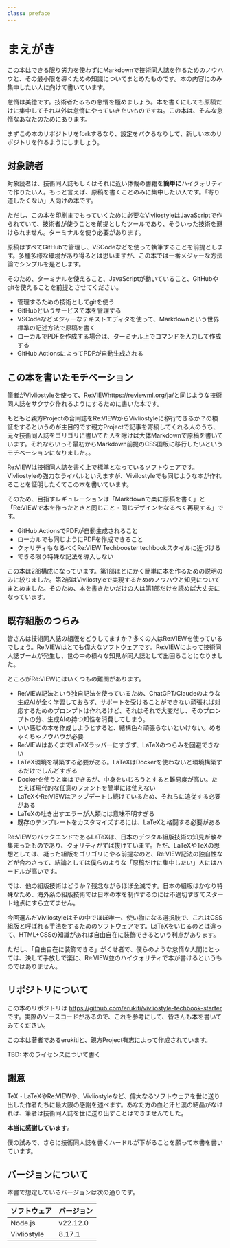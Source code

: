 ```yaml
---
class: preface
---
```


# まえがき

この本はできる限り労力を使わずにMarkdownで技術同人誌を作るためのノウハウと、その最小限を導くための知識についてまとめたものです。本の内容にのみ集中したい人に向けて書いています。

怠惰は美徳です。技術者たるもの怠惰を極めましょう。本を書くにしても原稿だけに集中してそれ以外は怠惰にやっていきたいものですね。この本は、そんな怠惰なあなたのためにあります。

まずこの本のリポジトリをforkするなり、設定をパクるなりして、新しい本のリポジトリを作るようにしましょう。

## 対象読者

対象読者は、技術同人誌もしくはそれに近い体裁の書籍を**簡単に**ハイクォリティで作りたい人。もっと言えば、原稿を書くことのみに集中したい人です。「寄り道したくない」人向けの本です。

ただし、この本を印刷までもっていくために必要なVivliostyleはJavaScriptで作られていて、技術者が使うことを前提としたツールであり、そういった技術を避けられません。ターミナルを使う必要があります。

原稿はすべてGitHubで管理し、VSCodeなどを使って執筆することを前提とします。多種多様な環境があり得るとは思いますが、この本では一番メジャーな方法論でシンプルを是とします。

そのため、ターミナルを使えること、JavaScriptが動いていること、GitHubやgitを使えることを前提とさせてください。

* 管理するための技術としてgitを使う
* GitHubというサービスで本を管理する
* VSCodeなどメジャーなテキストエディタを使って、Markdownという世界標準の記述方法で原稿を書く
* ローカルでPDFを作成する場合は、ターミナル上でコマンドを入力して作成する
* GitHub ActionsによってPDFが自動生成される

## この本を書いたモチベーション

筆者がVivliostyleを使って、Re:VIEW<span class="footnote">https://reviewml.org/ja/</span>と同じような技術同人誌をサクサク作れるようにするために書いた本です。

もともと親方Projectの合同誌をRe:VIEWからVivliostyleに移行できるか？の検証をするというのが主目的です<span class="footnote">親方Projectで記事を寄稿してくれる人のうち、元々技術同人誌をゴリゴリに書いてた人を除けば大体Markdownで原稿を書いています。それならいっそ最初からMarkdown前提のCSS国版に移行したいというモチベーションになりました。</span>。

Re:VIEWは技術同人誌を書く上で標準となっているソフトウェアです。Vivliostyleの強力なライバルといえますが、Vivilostyleでも同じような本が作れることを証明したくてこの本を書いています。

そのため、目指すレギュレーションは「Markdownで楽に原稿を書く」と「Re:VIEWで本を作ったときと同じこと・同じデザインをなるべく再現する」です。

* GitHub ActionsでPDFが自動生成されること
* ローカルでも同じようにPDFを作成できること
* クォリティもなるべくRe:VIEW Techbooster techbookスタイルに近づける
* できる限り特殊な記法を導入しない

この本は2部構成になっています。第1部はとにかく簡単に本を作るための説明のみに絞りました。第2部はVivliostyleで実現するためのノウハウと知見についてまとめました。そのため、本を書きたいだけの人は第1部だけを読めば大丈夫になっています。

## 既存組版のつらみ

皆さんは技術同人誌の組版をどうしてますか？多くの人はRe:VIEWを使っているでしょう。Re:VIEWはとても偉大なソフトウェアです。Re:VIEWによって技術同人誌ブームが発生し、世の中の様々な知見が同人誌として出回ることになりました。

ところがRe:VIEWにはいくつもの難関があります。

* Re:VIEW記法という独自記法を使っているため、ChatGPT/Claudeのような生成AIが全く学習しておらず、サポートを受けることができない<span class="footnote">頑張れば対応するためのプロンプトは作れるけど、それはそれで大変だし、そのプロンプトの分、生成AIの持つ知性を消費してしまう。</span>
* いい感じの本を作成しようとすると、結構色々頑張らないといけない。めちゃくちゃノウハウが必要
* Re:VIEWはあくまでLaTeXラッパーにすぎず、LaTeXのつらみを回避できない
* LaTeX環境を構築する必要がある。LaTeXはDockerを使わないと環境構築するだけでしんどすぎる
* Dockerを使うと楽はできるが、中身をいじろうとすると難易度が高い。たとえば現代的な任意のフォントを簡単には使えない
* LaTeXやRe:VIEWはアップデートし続けているため、それらに追従する必要がある
* LaTeXの吐き出すエラーが人類には意味不明すぎる
* 既存のテンプレートをカスタマイズするには、LaTeXと格闘する必要がある

Re:VIEWのバックエンドであるLaTeXは、日本のデジタル組版技術の知見が散々集まったものであり、クォリティがずば抜けています。ただ、LaTeXやTeXの思想としては、凝った組版をゴリゴリにやる前提なのと、Re:VIEW記法の独自性などが合わさって、結論としては僕らのような「原稿だけに集中したい」人にはハードルが高いです。

では、他の組版技術はどうか？残念ながらほぼ全滅です。日本の組版はかなり特殊なため、海外系の組版技術では日本の本を制作するのには不適切すぎてスタート地点にすら立てません。

今回選んだVivliostyleはその中でほぼ唯一、使い物になる選択肢で、これはCSS組版と呼ばれる手法をするためのソフトウェアです。LaTeXをいじるのとは違って、HTML+CSSの知識があれば自由自在に装飾できるという利点があります。

ただし、「自由自在に装飾できる」がくせ者で、僕らのような怠惰な人間にとっては、決して手放しで楽に、Re:VIEW並のハイクォリティで本が書けるというものではありません。

## リポジトリについて

この本のリポジトリは https://github.com/erukiti/vivliostyle-techbook-starter です。実際のソースコードがあるので、これを参考にして、皆さんも本を書いてみてください。

この本は著者であるerukitiと、親方Project有志によって作成されています。

TBD: 本のライセンスについて書く

## 謝意

TeX・LaTeXやRe:VIEWや、Vivliostyleなど、偉大なるソフトウェアを世に送り出した作者たちに最大限の感謝を述べます。あなた方の血と汗と涙の結晶がなければ、筆者は技術同人誌を世に送り出すことはできませんでした。

**本当に感謝しています**。

僕の試みで、さらに技術同人誌を書くハードルが下がることを願って本書を書いています。

## バージョンについて

本書で想定しているバージョンは次の通りです。

|ソフトウェア|バージョン|
|----------|---------|
|Node.js|v22.12.0|
|Vivliostyle|8.17.1|
